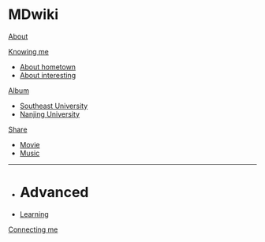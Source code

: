 # MDwiki

[About](index.md)

[Knowing me]()

  * [About hometown](knowing/1.md)
  * [About interesting](knowing/2.md)


[Album]()

  * [Southeast University](album/3.md)
  * [Nanjing University](album/2.md)

  
  
[Share]()

  * [Movie](share/2.md)
  * [Music](share/4.md)
  - - - -
  * # Advanced
  * [Learning](share/3.md)


[Connecting me](connecting/1.md)


<script src="https://polyfill.io/v3/polyfill.min.js?features=es6"></script>
<script id="MathJax-script" async src="https://cdn.jsdelivr.net/npm/mathjax@3/es5/tex-mml-chtml.js"></script>
